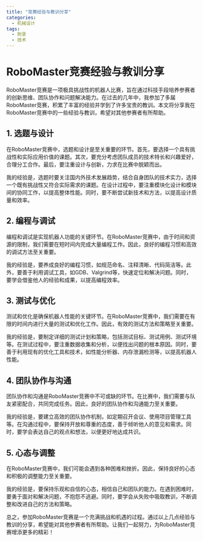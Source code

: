 ```yaml
---  
title: "竞赛经验与教训分享"  
categories:  
  - 机械设计  
tags: 
  - 附录 
  - 技术  
---  
```


# RoboMaster竞赛经验与教训分享

RoboMaster竞赛是一项极具挑战性的机器人比赛，旨在通过科技手段培养参赛者的创新思维、团队协作和问题解决能力。在过去的几年中，我参加了多届RoboMaster竞赛，积累了丰富的经验并学到了许多宝贵的教训。本文将分享我在RoboMaster竞赛中的一些经验与教训，希望对其他参赛者有所帮助。

## 1. 选题与设计

在RoboMaster竞赛中，选题和设计是至关重要的环节。首先，要选择一个具有挑战性和实际应用价值的课题。其次，要充分考虑团队成员的技术特长和兴趣爱好，合理分工合作。最后，要注重设计与创新，力求在比赛中脱颖而出。

我的经验是，选题时要关注国内外技术发展趋势，结合自身团队的技术实力，选择一个既有挑战性又符合实际需求的课题。在设计过程中，要注重模块化设计和模块间的协同工作，以提高整体性能。同时，要不断尝试新技术和方法，以提高设计质量和效率。

## 2. 编程与调试

编程和调试是实现机器人功能的关键环节。在RoboMaster竞赛中，由于时间和资源的限制，我们需要在短时间内完成大量编程工作。因此，良好的编程习惯和高效的调试方法至关重要。

我的经验是，要养成良好的编程习惯，如规范命名、注释清晰、代码简洁等。此外，要善于利用调试工具，如GDB、Valgrind等，快速定位和解决问题。同时，要学会借鉴他人的经验和成果，以提高编程效率。

## 3. 测试与优化

测试和优化是确保机器人性能的关键环节。在RoboMaster竞赛中，我们需要在有限的时间内进行大量的测试和优化工作。因此，有效的测试方法和策略至关重要。

我的经验是，要制定详细的测试计划和策略，包括测试目标、测试用例、测试环境等。在测试过程中，要注重数据收集和分析，以便找出问题的根本原因。同时，要善于利用现有的优化工具和技术，如性能分析器、内存泄漏检测等，以提高机器人性能。

## 4. 团队协作与沟通

团队协作和沟通是RoboMaster竞赛中不可或缺的环节。在比赛中，我们需要与队友紧密配合，共同完成任务。因此，良好的团队协作和沟通能力至关重要。

我的经验是，要建立高效的团队协作机制，如定期召开会议、使用项目管理工具等。在沟通过程中，要保持开放和尊重的态度，善于倾听他人的意见和需求。同时，要学会表达自己的观点和想法，以便更好地达成共识。

## 5. 心态与调整

在RoboMaster竞赛中，我们可能会遇到各种困难和挫折。因此，保持良好的心态和积极的调整能力至关重要。

我的经验是，要保持乐观和自信的心态，相信自己和团队的能力。在遇到困难时，要勇于面对和解决问题，不抱怨不逃避。同时，要学会从失败中吸取教训，不断调整和改进自己的方法和策略。

总之，参加RoboMaster竞赛是一个充满挑战和机遇的过程。通过以上几点经验与教训的分享，希望能对其他参赛者有所帮助。让我们一起努力，为RoboMaster竞赛增添更多的精彩！ 

